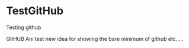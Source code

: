 # TestGitHub
Testing github

GitHUB Ani test new idea for showing the bare minimum of github etc.....
